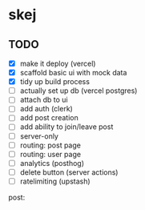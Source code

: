 # skej

## TODO

- [x] make it deploy (vercel)
- [x] scaffold basic ui with mock data
- [x] tidy up build process
- [ ] actually set up db (vercel postgres)
- [ ] attach db to ui
- [ ] add auth (clerk)
- [ ] add post creation
- [ ] add ability to join/leave post
- [ ] server-only
- [ ] routing: post page
- [ ] routing: user page
- [ ] analytics (posthog)
- [ ] delete button (server actions)
- [ ] ratelimiting (upstash)

post:
